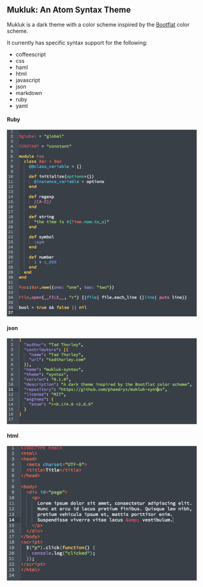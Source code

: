 ## Mukluk: An Atom Syntax Theme

Mukluk is a dark theme with a color scheme inspired by the [Bootflat](https://bootflat.github.io/documentation.html) color scheme.

It currently has specific syntax support for the following:
  * coffeescript
  * css
  * haml
  * html
  * javascript
  * json
  * markdown
  * ruby
  * yaml

#### Ruby
![](https://raw.githubusercontent.com/phaedryx/mukluk-screenshots/master/ruby.png)

#### json
![](https://raw.githubusercontent.com/phaedryx/mukluk-screenshots/master/json.png)

#### html
![](https://raw.githubusercontent.com/phaedryx/mukluk-screenshots/master/html.png)

